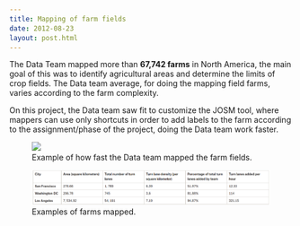 ```yaml
---
title: Mapping of farm fields
date: 2012-08-23
layout: post.html
---
```


The Data Team mapped more than <b>67,742 farms</b> in North America, the main goal of this was to identify agricultural areas and determine the limits of crop fields. The Data team average, for doing the mapping field farms, varies according to the farm complexity.

On this project, the Data team saw fit to customize the JOSM tool, where mappers can use only shortcuts in order to add labels to the farm according to the assignment/phase of the project, doing the Data team work faster. 

<figure class="align-center">
  <img src="/assets/images/mapping_5.gif"/>
  <figcaption>Example of how fast the Data team mapped the farm fields.</figcaption>  
</figure>

<figure class="align-center">
  <img src="/assets/images/mapping_5.png"/>
  <figcaption>Examples of farms mapped.</figcaption>  
</figure>
